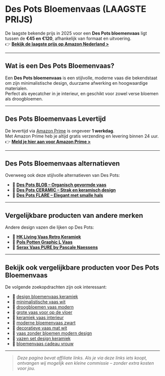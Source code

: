 # Des Pots Bloemenvaas (LAAGSTE PRIJS)

De laagste bekende prijs in 2025 voor een **Des Pots bloemenvaas** ligt tussen de **€45 en €120**, afhankelijk van formaat en uitvoering.  
👉 **[Bekijk de laagste prijs op Amazon Nederland >](https://www.amazon.nl/s?k=des+pots+bloemenvaas&tag=laptoplifepro-21&language=nl_NL&ref=as_li_ss_tl)**

---

## Wat is een Des Pots Bloemenvaas?

Een **Des Pots bloemenvaas** is een stijlvolle, moderne vaas die bekendstaat om zijn minimalistische design, duurzame afwerking en hoogwaardige materialen.  
Perfect als eyecatcher in je interieur, en geschikt voor zowel verse bloemen als droogbloemen.

---

## Des Pots Bloemenvaas Levertijd

De levertijd via [Amazon Prime](https://amzn.to/3GDD1ZN) is ongeveer **1 werkdag**.  
Met Amazon Prime heb je altijd gratis verzending en levering binnen 24 uur.  
👉 **[Meld je hier aan voor Amazon Prime >](https://amzn.to/3GDD1ZN)**

---

## Des Pots Bloemenvaas alternatieven

Overweeg ook deze stijlvolle alternatieven van Des Pots:

- 🔗 **[Des Pots BLOB – Organisch gevormde vaas](https://www.amazon.nl/s?k=des+pots+blob&tag=laptoplifepro-21)**  
- 🔗 **[Des Pots CERAMIC – Strak en keramisch design](https://www.amazon.nl/s?k=des+pots+ceramic&tag=laptoplifepro-21)**  
- 🔗 **[Des Pots FLARE – Elegant met smalle hals](https://www.amazon.nl/s?k=des+pots+flare&tag=laptoplifepro-21)**

---

## Vergelijkbare producten van andere merken

Andere design vazen die lijken op Des Pots:

- 🔗 **[HK Living Vaas Retro Keramiek](https://www.amazon.nl/s?k=hk+living+vaas&tag=laptoplifepro-21)**  
- 🔗 **[Pols Potten Graphic L Vaas](https://www.amazon.nl/s?k=pols+potten+vaas&tag=laptoplifepro-21)**  
- 🔗 **[Serax Vaas PURE by Pascale Naessens](https://www.amazon.nl/s?k=serax+vaas&tag=laptoplifepro-21)**

---

## Bekijk ook vergelijkbare producten voor Des Pots Bloemenvaas

De volgende zoekopdrachten zijn ook interessant:

- 🔗 [design bloemenvaas keramiek](https://www.amazon.nl/s?k=design+bloemenvaas+keramiek&tag=laptoplifepro-21)  
- 🔗 [minimalistische vaas wit](https://www.amazon.nl/s?k=minimalistische+vaas+wit&tag=laptoplifepro-21)  
- 🔗 [droogbloemen vaas modern](https://www.amazon.nl/s?k=droogbloemen+vaas+modern&tag=laptoplifepro-21)  
- 🔗 [grote vaas voor op de vloer](https://www.amazon.nl/s?k=grote+vaas+vloer&tag=laptoplifepro-21)  
- 🔗 [keramiek vaas interieur](https://www.amazon.nl/s?k=keramiek+vaas+interieur&tag=laptoplifepro-21)  
- 🔗 [moderne bloemenvaas zwart](https://www.amazon.nl/s?k=moderne+bloemenvaas+zwart&tag=laptoplifepro-21)  
- 🔗 [decoratieve vaas mat wit](https://www.amazon.nl/s?k=decoratieve+vaas+mat+wit&tag=laptoplifepro-21)  
- 🔗 [vaas zonder bloemen modern design](https://www.amazon.nl/s?k=vaas+zonder+bloemen+modern+design&tag=laptoplifepro-21)  
- 🔗 [vazen set design keramiek](https://www.amazon.nl/s?k=vazen+set+keramiek&tag=laptoplifepro-21)  
- 🔗 [bloemenvaas cadeau vrouw](https://www.amazon.nl/s?k=bloemenvaas+cadeau+vrouw&tag=laptoplifepro-21)

---

> *Deze pagina bevat affiliate links. Als je via deze links iets koopt, ontvangen wij mogelijk een kleine commissie – zonder extra kosten voor jou.*
